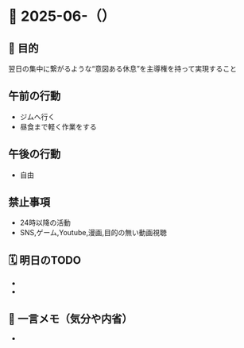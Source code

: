 # 🛌 2025-06-（）

## 🎯 目的
翌日の集中に繋がるような“意図ある休息”を主導権を持って実現すること

## 午前の行動
- ジムへ行く
- 昼食まで軽く作業をする

## 午後の行動
- 自由

## 禁止事項
- 24時以降の活動
- SNS,ゲーム,Youtube,漫画,目的の無い動画視聴

## 🗓 明日のTODO
- 
- 

## 💬 一言メモ（気分や内省）
- 
